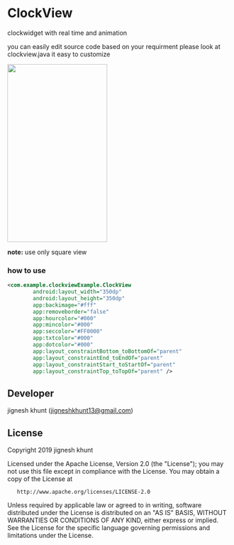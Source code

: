 # ClockView
clockwidget with real time and animation

you can easily edit source code based on your requirment please look at clockview.java it easy to customize

<image src=/clockk.gif
 width=225 height=400>
 
**note:** use only square view

### how to use
```xml
<com.example.clockviewExample.ClockView
        android:layout_width="350dp"
        android:layout_height="350dp"
        app:backimage="#fff"
        app:removeborder="false"
        app:hourcolor="#000"
        app:mincolor="#000"
        app:seccolor="#FF0000"
        app:txtcolor="#000"
        app:dotcolor="#000"
        app:layout_constraintBottom_toBottomOf="parent"
        app:layout_constraintEnd_toEndOf="parent"
        app:layout_constraintStart_toStartOf="parent"
        app:layout_constraintTop_toTopOf="parent" />

```

 
##  Developer
  jignesh khunt
  (jigneshkhunt13@gmail.com)
  
##  License

Copyright 2019 jignesh khunt

   Licensed under the Apache License, Version 2.0 (the "License");
   you may not use this file except in compliance with the License.
   You may obtain a copy of the License at

       http://www.apache.org/licenses/LICENSE-2.0

   Unless required by applicable law or agreed to in writing, software
   distributed under the License is distributed on an "AS IS" BASIS,
   WITHOUT WARRANTIES OR CONDITIONS OF ANY KIND, either express or implied.
   See the License for the specific language governing permissions and
   limitations under the License.
